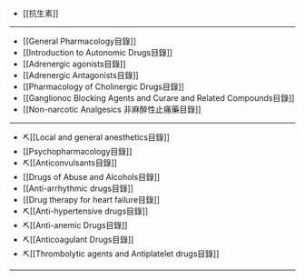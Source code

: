 - [[抗生素]]
-----
- [[General Pharmacology目錄]]
- [[Introduction to Autonomic Drugs目錄]] 
- [[Adrenergic agonists目錄]]
- [[Adrenergic Antagonists目錄]]
- [[Pharmacology of  Cholinergic Drugs目錄]]
- [[Ganglionoc Blocking Agents and Curare and Related Compounds目錄]]
- [[Non-narcotic Analgesics 非麻醉性止痛藥目錄]]
---
- ⛏️[[Local and general anesthetics目錄]] 
- [[Psychopharmacology目錄]]
- ⛏️[[Anticonvulsants目錄]] 
- [[Drugs of Abuse and Alcohols目錄]]
- [[Anti-arrhythmic drugs目錄]]
- [[Drug therapy for heart failure目錄]]
- ⛏️[[Anti-hypertensive drugs目錄]]
- ⛏️[[Anti-anemic Drugs目錄]]
- ⛏️[[Anticoagulant Drugs目錄]]
- ⛏️[[Thrombolytic agents and Antiplatelet drugs目錄]]
---
